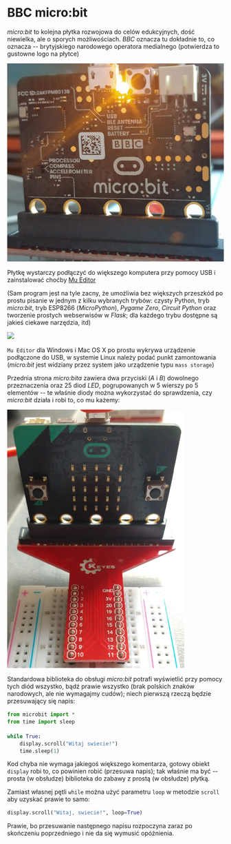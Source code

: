 # BBC micro:bit

_micro:bit_ to kolejna płytka rozwojowa do celów edukcyjnych, dość niewielka, ale o sporych możliwościach. _BBC_ oznacza tu dokładnie to, co oznacza -- brytyjskiego narodowego operatora medialnego (potwierdza to gustowne logo na płytce)

![](images/kws-0x06-mb-2.png)

Płytkę wystarczy podłączyć do większego komputera przy pomocy USB i zainstalować choćby [Mu Editor](https://codewith.mu/en/download)

(Sam program jest na tyle zacny, że umożliwia bez większych przeszkód po prostu pisanie w jednym z kilku wybranych trybów: czysty Python, tryb _micro:bit_, tryb ESP8266 (_MicroPython_), _Pygame Zero_, _Circuit Python_ oraz tworzenie prostych webserwisów w _Flask_; dla każdego trybu dostępne są jakieś ciekawe narzędzia, itd)

![](/Useimages/kws-0x06-mu-tryb.png)

`Mu Editor` dla Windows i Mac OS X po prostu wykrywa urządzenie podłączone do USB, w systemie Linux należy podać punkt zamontowania (_micro:bit_ jest widziany przez system jako urządzenie typu `mass storage`)

Przednia strona _micro:bita_ zawiera dwa przyciski (_A_ i _B_) dowolnego przeznaczenia oraz 25 diod _LED_, pogrupowanych w 5 wierszy po 5 elementów -- te właśnie diody można wykorzystać do sprawdzenia, czy _micro:bit_ działa i robi to, co mu każemy:

![](images/kws-0x06-mb-1.png)

Standardowa biblioteka do obsługi _micro:bit_ potrafi wyświetlić przy pomocy tych diód wszystko, bądź prawie wszystko (brak polskich znaków narodowych, ale nie wymagajmy cudów); niech pierwszą rzeczą będzie przesuwający się napis:

```python
from microbit import *
from time import sleep

while True:
    display.scroll("Witaj swiecie!")
    time.sleep(1)
```

Kod chyba nie wymaga jakiegoś większego komentarza, gotowy obiekt `display` robi to, co powinien robić (przesuwa napis); tak właśnie ma być -- prosta (w obsłudze) biblioteka do zabawy z prostą (w obsłudze) płytką.

Zamiast własnej pętli `while` można użyć parametru `loop` w metodzie `scroll` aby uzyskać prawie to samo:

```python
display.scroll("Witaj, swiecie!", loop=True)
```

Prawie, bo przesuwanie następnego napisu rozpoczyna zaraz po skończeniu poprzedniego i nie da się wymusić opóźnienia.
